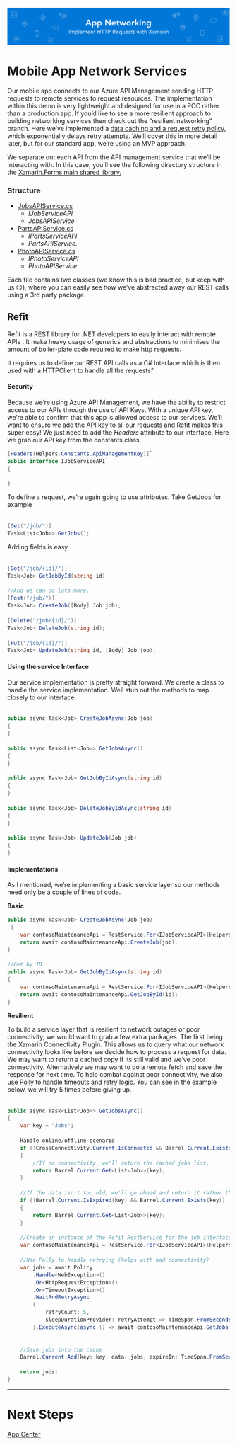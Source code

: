 ![Banner](Assets/Banner.png)

# Mobile App Network Services 
Our mobile app connects to our Azure API Management sending HTTP requests to remote services to request resources. The implementation within this demo is very lightweight and designed for use in a POC rather than a production app. If you’d like to see a more resilient approach to building networking services then check out the “resilient networking” branch. Here we’ve implemented a [data caching and a request retry policy](https://github.com/MikeCodesDotNet/Mobile-Cloud-Workshop/blob/b4833120d9ceb70abb8753581f133f3467665edd/Mobile/ContosoFieldService.Core/Services/JobsAPIService.cs#L45), which exponentially delays retry attempts.  We’ll cover this in more detail later, but for our standard app, we’re using an MVP approach. 

We separate out each API from the API management service that we’ll be interacting with. In this case, you’ll see the following directory structure in the [Xamarin.Forms main shared library.](https://github.com/MikeCodesDotNet/Mobile-Cloud-Workshop/tree/master/Mobile/ContosoFieldService.Core) 

### Structure
* [JobsAPIService.cs](https://github.com/MikeCodesDotNet/Mobile-Cloud-Workshop/blob/master/Mobile/ContosoFieldService.Core/Services/JobsAPIService.cs)
	* _IJobServiceAPI_
	* _JobsAPIService_
* [PartsAPIService.cs](https://github.com/MikeCodesDotNet/Mobile-Cloud-Workshop/blob/master/Mobile/ContosoFieldService.Core/Services/PartsAPIService.cs)
	* _IPartsServiceAPI_
	* _PartsAPIService._
* [PhotoAPIService.cs](https://github.com/MikeCodesDotNet/Mobile-Cloud-Workshop/blob/master/Mobile/ContosoFieldService.Core/Services/PhotoAPIService.cs)
	* _IPhotoServiceAPI_
	* _PhotoAPIService_

Each file contains two classes (we know this is bad practice, but keep with us 😏), where you can easily see how we’ve abstracted away our REST calls using a 3rd party package. 

## Refit
Refit is a REST library for .NET developers to easily interact with remote APIs . It make heavy usage of generics and abstractions to minimises the amount of boiler-plate code required to make http requests.

It requires us to define our REST API calls as a C# Interface which is then used with a HTTPClient to handle all the requests"


#### Security 
Because we’re using Azure API Management, we have the ability to restrict access to our APIs through the use of API Keys. With a unique API key, we’re able to confirm that this app is allowed access to our services. We’ll want to ensure we add the API key to all our requests and Refit makes this super easy! We just need to add the _Headers_ attribute to our interface. Here we grab our API key from the constants class. 


 ```cs
[Headers(Helpers.Constants.ApiManagementKey)]`
public interface IJobServiceAPI`
{

}

```


To define a request, we’re again going to use attributes. Take GetJobs for example 

 ```cs

[Get("/job/")]
Task<List<Job>> GetJobs();

```

Adding fields is easy

 ```cs
 
[Get("/job/{id}/")]
Task<Job> GetJobById(string id);

//And we can do lots more.
[Post("/job/")]
Task<Job> CreateJob([Body] Job job);

[Delete("/job/{id}/")]
Task<Job> DeleteJob(string id);

[Put("/job/{id}/")]
Task<Job> UpdateJob(string id, [Body] Job job);

```

#### Using the service Interface
Our service implementation is pretty straight forward. We create a class to handle the service implementation. Well stub out the methods to map closely to our interface. 

 ```cs
 
public async Task<Job> CreateJobAsync(Job job)
{
}

public async Task<List<Job>> GetJobsAsync()
{
}

public async Task<Job> GetJobByIdAsync(string id)
{
}

public async Task<Job> DeleteJobByIdAsync(string id)
{
}

public async Task<Job> UpdateJob(Job job)
{
}

```


#### Implementations 
As I mentioned, we’re implementing a basic service layer so our methods need only be a couple of lines of code. 

**Basic**

```cs
public async Task<Job> CreateJobAsync(Job job)
 {
    var contosoMaintenanceApi = RestService.For<IJobServiceAPI>(Helpers.Constants.BaseUrl);
    return await contosoMaintenanceApi.CreateJob(job);
}

//Get by ID
public async Task<Job> GetJobByIdAsync(string id)
{
    var contosoMaintenanceApi = RestService.For<IJobServiceAPI>(Helpers.Constants.BaseUrl);
    return await contosoMaintenanceApi.GetJobById(id);
}
```

**Resilient**

To build a service layer that is resilient to network outages or poor connectivity, we would want to grab a few extra packages. The first being the Xamarin Connectivity Plugin. This allows us to query what our network connectivity looks like before we decide how to process a request for data. We may want to return a cached copy if its still valid and we’ve poor connectivity. Alternatively we may want to do a remote fetch and save the response for next time.  To help combat against poor connectivity, we also use Polly to handle timeouts and retry logic. You can see in the example below, we will try 5 times before giving up. 

```cs

public async Task<List<Job>> GetJobsAsync()
{
    var key = "Jobs";

    Handle online/offline scenario
    if (!CrossConnectivity.Current.IsConnected && Barrel.Current.Exists(key))
    {
        //If no connectivity, we'll return the cached jobs list.
        return Barrel.Current.Get<List<Job>>(key);
    }

    //If the data isn't too old, we'll go ahead and return it rather than call the backend again.
    if (!Barrel.Current.IsExpired(key) && Barrel.Current.Exists(key))
    {
        return Barrel.Current.Get<List<Job>>(key);
    }            

    //Create an instance of the Refit RestService for the job interface.
    var contosoMaintenanceApi = RestService.For<IJobServiceAPI>(Helpers.Constants.BaseUrl);

    //Use Polly to handle retrying (helps with bad connectivity) 
    var jobs = await Policy
        .Handle<WebException>()
        .Or<HttpRequestException>()
        .Or<TimeoutException>()
        .WaitAndRetryAsync
        (
            retryCount: 5,
            sleepDurationProvider: retryAttempt => TimeSpan.FromSeconds(Math.Pow(2, retryAttempt))
        ).ExecuteAsync(async () => await contosoMaintenanceApi.GetJobs());


    //Save jobs into the cache
    Barrel.Current.Add(key: key, data: jobs, expireIn: TimeSpan.FromSeconds(5));

    return jobs;
}
```

---
# Next Steps 
[App Center](../10_Anayltics_Push/README.md)




